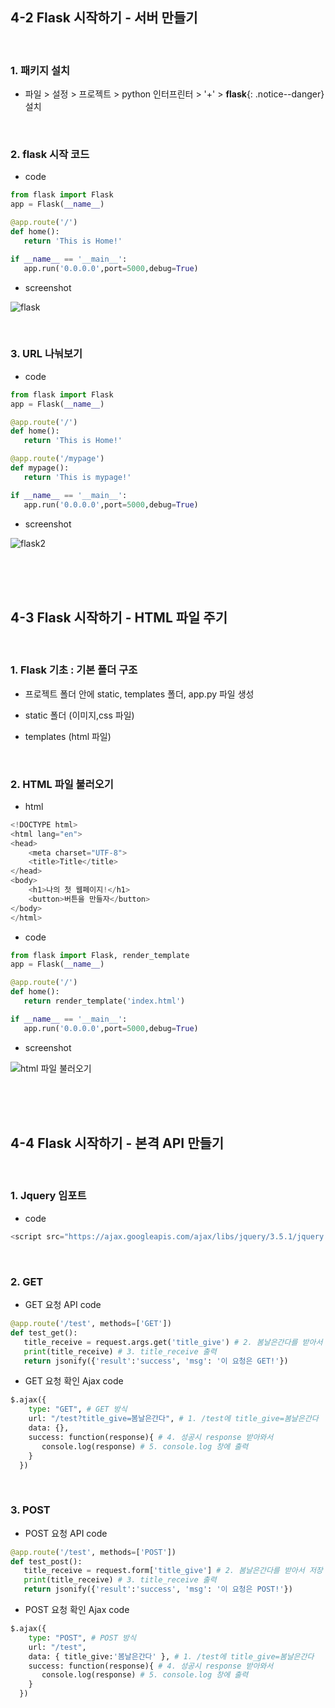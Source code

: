 ## 4-2 Flask 시작하기 - 서버 만들기

<br>

### 1. 패키지 설치

- 파일 > 설정 > 프로젝트 > python 인터프린터 > '+' > **flask**{: .notice--danger} 설치

<br>

### 2. flask 시작 코드

- code

```python
from flask import Flask
app = Flask(__name__)

@app.route('/')
def home():
   return 'This is Home!'

if __name__ == '__main__':  
   app.run('0.0.0.0',port=5000,debug=True)
```

- screenshot

![flask](https://user-images.githubusercontent.com/98236458/165122850-dcb3801d-fdc5-4590-946f-5ca860427da2.PNG)

<br>

### 3. URL 나눠보기

- code

```python
from flask import Flask
app = Flask(__name__)

@app.route('/')
def home():
   return 'This is Home!'

@app.route('/mypage')
def mypage():
   return 'This is mypage!'

if __name__ == '__main__':
   app.run('0.0.0.0',port=5000,debug=True)
```

- screenshot

![flask2](https://user-images.githubusercontent.com/98236458/165122885-abf66a27-ac0f-4533-b44d-009b1525bd3a.PNG)

<br><br><br>

## 4-3 Flask 시작하기 - HTML 파일 주기

<br>

### 1. Flask 기초 : 기본 폴더 구조

- 프로젝트 폴더 안에 static, templates 폴더, app.py 파일 생성

- static 폴더 (이미지,css 파일)
- templates (html 파일)

<br>

### 2. HTML 파일 불러오기

- html

```python
<!DOCTYPE html>
<html lang="en">
<head>
    <meta charset="UTF-8">
    <title>Title</title>
</head>
<body>
    <h1>나의 첫 웹페이지!</h1>
    <button>버튼을 만들자</button>
</body>
</html>
```

- code

```python
from flask import Flask, render_template
app = Flask(__name__)

@app.route('/')
def home():
   return render_template('index.html')

if __name__ == '__main__':
   app.run('0.0.0.0',port=5000,debug=True)
```

- screenshot

![html 파일 불러오기](https://user-images.githubusercontent.com/98236458/165125334-f5203374-8a78-48ba-a5cb-6bb1a0225ed6.PNG)

<br><br><br>

## 4-4 Flask 시작하기 - 본격 API 만들기

<br>

### 1. Jquery 임포트

- code

```python
<script src="https://ajax.googleapis.com/ajax/libs/jquery/3.5.1/jquery.min.js"></script>
```

<br>

### 2. GET

- GET 요청 API code

```python
@app.route('/test', methods=['GET'])
def test_get():
   title_receive = request.args.get('title_give') # 2. 봄날은간다를 받아서 저장
   print(title_receive) # 3. title_receive 출력
   return jsonify({'result':'success', 'msg': '이 요청은 GET!'})
```

- GET 요청 확인 Ajax code

```python
$.ajax({
    type: "GET", # GET 방식
    url: "/test?title_give=봄날은간다", # 1. /test에 title_give=봄날은간다
    data: {},
    success: function(response){ # 4. 성공시 response 받아와서
       console.log(response) # 5. console.log 창에 출력
    }
  })
```

<br>

### 3. POST

- POST 요청 API code

```python
@app.route('/test', methods=['POST'])
def test_post():
   title_receive = request.form['title_give'] # 2. 봄날은간다를 받아서 저장
   print(title_receive) # 3. title_receive 출력
   return jsonify({'result':'success', 'msg': '이 요청은 POST!'})
```

- POST 요청 확인 Ajax code

```python
$.ajax({
    type: "POST", # POST 방식
    url: "/test",
    data: { title_give:'봄날은간다' }, # 1. /test에 title_give=봄날은간다
    success: function(response){ # 4. 성공시 response 받아와서
       console.log(response) # 5. console.log 창에 출력
    }
  })
```